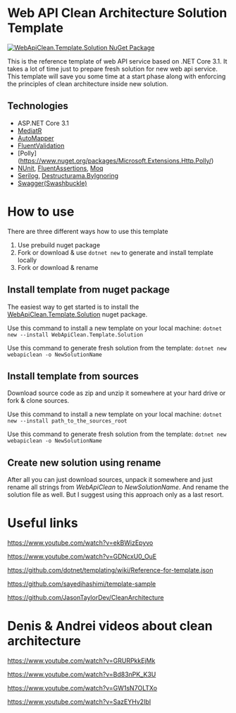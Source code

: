 # Web API Clean Architecture Solution Template

[![WebApiClean.Template.Solution NuGet Package](https://img.shields.io/badge/nuget-1.0.3-blue)](https://www.nuget.org/packages/WebApiClean.Template.Solution)

This is the reference template of web API service based on .NET Core 3.1.
It takes a lot of time just to prepare fresh solution for new web api service. This template will save you some time at a start phase along with 
enforcing the principles of clean architecture inside new solution.

## Technologies

* ASP.NET Core 3.1
* [MediatR](https://github.com/jbogard/MediatR)
* [AutoMapper](https://automapper.org/)
* [FluentValidation](https://fluentvalidation.net/)
* [Polly] (https://www.nuget.org/packages/Microsoft.Extensions.Http.Polly/)
* [NUnit](https://nunit.org/), [FluentAssertions](https://fluentassertions.com/), [Moq](https://github.com/moq)
* [Serilog](https://serilog.net/), [Destructurama.ByIgnoring](https://www.nuget.org/packages/Destructurama.ByIgnoring/)
* [Swagger(Swashbuckle)](https://docs.microsoft.com/en-us/aspnet/core/tutorials/web-api-help-pages-using-swagger?view=aspnetcore-3.1)

# How to use

There are three different ways how to use this template

1) Use prebuild nuget package
2) Fork or download & use `dotnet new` to generate and install template locally
3) Fork or download & rename

## Install template from nuget package

The easiest way to get started is to install the [WebApiClean.Template.Solution](https://www.nuget.org/packages/WebApiClean.Template.Solution) nuget package.

Use this command to install a new template on your local machine:
`dotnet new --install WebApiClean.Template.Solution`

Use this command to generate fresh solution from the template:
`dotnet new webapiclean -o NewSolutionName`

## Install template from sources

Download source code as zip and unzip it somewhere at your hard drive or fork & clone sources.

Use this command to install a new template on your local machine:
`dotnet new --install path_to_the_sources_root`

Use this command to generate fresh solution from the template:
`dotnet new webapiclean -o NewSolutionName`

## Create new solution using rename

After all you can just download sources, unpack it somewhere and just rename all strings from *WebApiClean* to *NewSolutionName*. And rename the solution file as well. But I suggest using this approach only as a last resort.

# Useful links

https://www.youtube.com/watch?v=ekBWizEpyvo

https://www.youtube.com/watch?v=GDNcxU0_OuE

https://github.com/dotnet/templating/wiki/Reference-for-template.json

https://github.com/sayedihashimi/template-sample

https://github.com/JasonTaylorDev/CleanArchitecture

# Denis & Andrei videos about clean architecture

https://www.youtube.com/watch?v=GRURPkkEjMk

https://www.youtube.com/watch?v=Bd83nPK_K3U

https://www.youtube.com/watch?v=GW1sN7OLTXo

https://www.youtube.com/watch?v=SazEYHv2IbI
